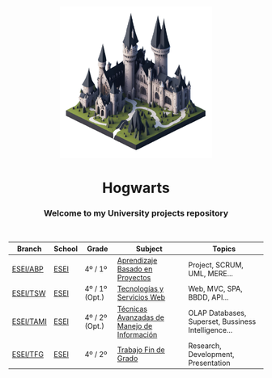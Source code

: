 <div align="center">
    <img src=".github/readme/logo.png" alt="University" title="Hogwarts" width="300" />
    <h1>Hogwarts</h1>
    <h3>Welcome to my University projects repository</h3>
    <br/>

| Branch | School | Grade | Subject | Topics |
| --- | --- | --- | --- | --- |
| [ESEI/ABP](https://github.com/CosasDePuma/Hogwarts/tree/ESEI/ABP) | [ESEI](https://esei.uvigo.es/) | 4º / 1º | [Aprendizaje Basado en Proyectos](https://esei.uvigo.es/es/asignaturas/grao/aprendizaxe-baseada-en-proxectos/) | Project, SCRUM, UML, MERE... |
| [ESEI/TSW](https://github.com/CosasDePuma/Hogwarts/tree/ESEI/TSW) | [ESEI](https://esei.uvigo.es/) | 4º / 1º (Opt.) | [Tecnologías y Servicios Web](https://esei.uvigo.es/es/asignaturas/grao/tecnoloxias-e-servizos-web/) | Web, MVC, SPA, BBDD, API... |
| [ESEI/TAMI](https://github.com/CosasDePuma/Hogwarts/tree/ESEI/TAMI) | [ESEI](https://esei.uvigo.es/) | 4º / 2º (Opt.) | [Técnicas Avanzadas de Manejo de Información](https://esei.uvigo.es/es/asignaturas/grao/tecnicas-avanzadas-de-manexo-de-informacion/) | OLAP Databases, Superset, Bussiness Intelligence... |
| [ESEI/TFG](https://github.com/CosasDePuma/Hogwarts/tree/ESEI/TFG) | [ESEI](https://esei.uvigo.es/) | 4º / 2º | [Trabajo Fin de Grado](https://esei.uvigo.es/es/asignaturas/grao/traballo-de-fin-de-grao/) | Research, Development, Presentation |

</div>
